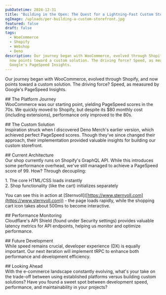 ```yaml
---
pubDatetime: 2024-12-31
title: "Building in the Open: The Quest for a Lightning-Fast Custom Storefront"
ogImage: /uploads/per-building-a-custom-storefront.jpg
featured: false
draft: false
tags:
  - WooCommerce
  - Shopify
  - Webshop
  - Deno
description: Our journey began with WooCommerce, evolved through Shopify, and
  now points toward a custom solution. The driving force? Speed, as measured by
  Google's PageSpeed Insights.
---
```

Our journey began with WooCommerce, evolved through Shopify, and now points toward a custom solution. The driving force? Speed, as measured by Google's PageSpeed Insights.

\## The Platform Journey  
WooCommerce was our starting point, yielding PageSpeed scores in the 70s. We quickly moved to Shopify, but despite its $80 monthly cost (including extensions), performance only improved to the 80s.

\## The Custom Solution  
Inspiration struck when I discovered Deno Merch's earlier version, which achieved perfect PageSpeed scores. Though they've since changed their approach, their implementation provided valuable insights for building our custom storefront.

\## Current Architecture  
Our shop currently runs on Shopify's GraphQL API. While this introduces some performance overhead, we've still managed to achieve a PageSpeed score of 99. How? Through decoupling:

1\. The core HTML/CSS loads instantly  
2\. Shop functionality (like the cart) initializes separately

You can see this in action at \[Sternvoll\]([https://www.sternvoll.com](https://www.sternvoll.com)) - the page loads rapidly, while the shopping cart icon takes about 500ms to become interactive.

\## Performance Monitoring  
Cloudflare's API Shield (found under Security settings) provides valuable latency metrics for API endpoints, helping us monitor and optimize performance.

\## Future Development  
While speed remains crucial, developer experience (DX) is equally important. Our next iteration will implement tRPC to enhance both performance and development efficiency.

\## Looking Ahead  
With the e-commerce landscape constantly evolving, what's your take on the trade-off between using established platforms versus building custom solutions? Have you found a sweet spot between development speed, performance, and maintainability in your projects?